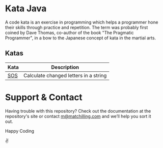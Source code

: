 # Kata Java

A code kata is an exercise in programming which helps a programmer hone their
skills through practice and repetition. The term was probably first coined by
Dave Thomas, co-author of the book "The Pragmatic Programmer", in a bow to the
Japanese concept of kata in the martial arts.

## Katas

|Kata|Description|
|---|---|
|[SOS](./src/main/java/sos/README.md)|Calculate changed letters in a string|

# Support & Contact

Having trouble with this repository? Check out the documentation at the
repository's site or contact m@matchilling.com and we’ll help you sort it out.

Happy Coding

✌️
